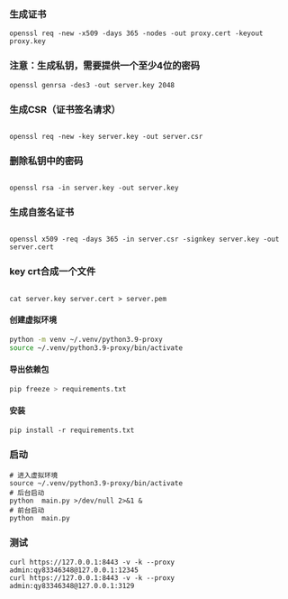 ### 生成证书

```shell
openssl req -new -x509 -days 365 -nodes -out proxy.cert -keyout proxy.key
```

### 注意：生成私钥，需要提供一个至少4位的密码

```shell
openssl genrsa -des3 -out server.key 2048
```

### 生成CSR（证书签名请求）

```shell

openssl req -new -key server.key -out server.csr
```

### 删除私钥中的密码

```shell

openssl rsa -in server.key -out server.key
```

### 生成自签名证书

```shell

openssl x509 -req -days 365 -in server.csr -signkey server.key -out server.cert
```

### key crt合成一个文件

```shell

cat server.key server.cert > server.pem
```

#### 创建虚拟环境

```sh
python -m venv ~/.venv/python3.9-proxy
source ~/.venv/python3.9-proxy/bin/activate
```

#### 导出依赖包

```sh
pip freeze > requirements.txt
```

#### 安装

```shell
pip install -r requirements.txt
```

### 启动

```shell
# 进入虚拟环境
source ~/.venv/python3.9-proxy/bin/activate
# 后台启动
python  main.py >/dev/null 2>&1 &
# 前台启动
python  main.py
```

### 测试

```shell
curl https://127.0.0.1:8443 -v -k --proxy admin:qy83346348@127.0.0.1:12345
curl https://127.0.0.1:8443 -v -k --proxy admin:qy83346348@127.0.0.1:3129
```